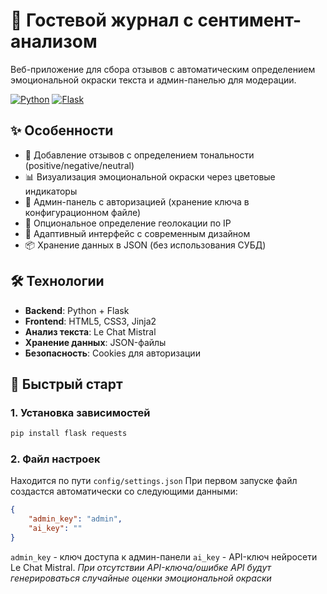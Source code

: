 # 🌟 Гостевой журнал с сентимент-анализом

Веб-приложение для сбора отзывов с автоматическим определением эмоциональной окраски текста и админ-панелью для модерации.

[![Python](https://img.shields.io/badge/Python-3.8+-blue?logo=python)](https://python.org)
[![Flask](https://img.shields.io/badge/Flask-2.0+-lightgrey?logo=flask)](https://flask.palletsprojects.com/)

## ✨ Особенности

- 📝 Добавление отзывов с определением тональности (positive/negative/neutral)
- 📊 Визуализация эмоциональной окраски через цветовые индикаторы
- 🔐 Админ-панель с авторизацией (хранение ключа в конфигурационном файле)
- 📍 Опциональное определение геолокации по IP
- 🎨 Адаптивный интерфейс с современным дизайном
- 📦 Хранение данных в JSON (без использования СУБД)

## 🛠 Технологии

- **Backend**: Python + Flask
- **Frontend**: HTML5, CSS3, Jinja2
- **Анализ текста**: Le Chat Mistral
- **Хранение данных**: JSON-файлы
- **Безопасность**: Cookies для авторизации

## 🚀 Быстрый старт

### 1. Установка зависимостей
```bash
pip install flask requests
```
### 2. Файл настроек
Находится по пути `config/settings.json`
При первом запуске файл создастся автоматически со следующими данными:
```json
{
    "admin_key": "admin",
    "ai_key": ""
}
```
`admin_key` - ключ доступа к админ-панели
`ai_key` - API-ключ нейросети Le Chat Mistral.
*При отсутствии API-ключа/ошибке API будут генерироваться случайные оценки эмоциональной окраски*